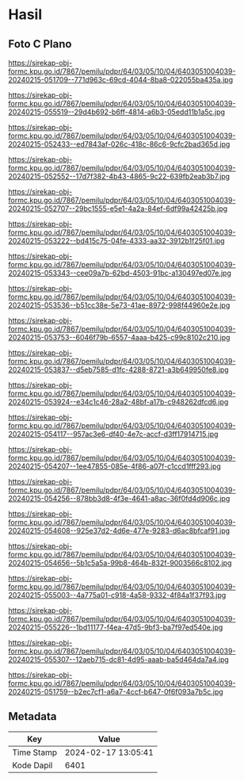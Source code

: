 # Hasil

## Foto C Plano

https://sirekap-obj-formc.kpu.go.id/7867/pemilu/pdpr/64/03/05/10/04/6403051004039-20240215-051709--771d963c-69cd-4044-8ba8-022055ba435a.jpg

https://sirekap-obj-formc.kpu.go.id/7867/pemilu/pdpr/64/03/05/10/04/6403051004039-20240215-055519--29d4b692-b6ff-4814-a6b3-05edd11b1a5c.jpg

https://sirekap-obj-formc.kpu.go.id/7867/pemilu/pdpr/64/03/05/10/04/6403051004039-20240215-052433--ed7843af-026c-418c-86c6-9cfc2bad365d.jpg

https://sirekap-obj-formc.kpu.go.id/7867/pemilu/pdpr/64/03/05/10/04/6403051004039-20240215-052552--17d7f382-4b43-4865-9c22-639fb2eab3b7.jpg

https://sirekap-obj-formc.kpu.go.id/7867/pemilu/pdpr/64/03/05/10/04/6403051004039-20240215-052707--29bc1555-e5e1-4a2a-84ef-6df99a42425b.jpg

https://sirekap-obj-formc.kpu.go.id/7867/pemilu/pdpr/64/03/05/10/04/6403051004039-20240215-053222--bd415c75-04fe-4333-aa32-3912b1f25f01.jpg

https://sirekap-obj-formc.kpu.go.id/7867/pemilu/pdpr/64/03/05/10/04/6403051004039-20240215-053343--cee09a7b-62bd-4503-91bc-a130497ed07e.jpg

https://sirekap-obj-formc.kpu.go.id/7867/pemilu/pdpr/64/03/05/10/04/6403051004039-20240215-053536--b51cc38e-5e73-41ae-8972-998f44960e2e.jpg

https://sirekap-obj-formc.kpu.go.id/7867/pemilu/pdpr/64/03/05/10/04/6403051004039-20240215-053753--6046f79b-6557-4aaa-b425-c99c8102c210.jpg

https://sirekap-obj-formc.kpu.go.id/7867/pemilu/pdpr/64/03/05/10/04/6403051004039-20240215-053837--d5eb7585-d1fc-4288-8721-a3b649950fe8.jpg

https://sirekap-obj-formc.kpu.go.id/7867/pemilu/pdpr/64/03/05/10/04/6403051004039-20240215-053924--e34c1c46-28a2-48bf-a17b-c948262dfcd6.jpg

https://sirekap-obj-formc.kpu.go.id/7867/pemilu/pdpr/64/03/05/10/04/6403051004039-20240215-054117--957ac3e6-df40-4e7c-accf-d3ff17914715.jpg

https://sirekap-obj-formc.kpu.go.id/7867/pemilu/pdpr/64/03/05/10/04/6403051004039-20240215-054207--1ee47855-085e-4f86-a07f-c1ccd1fff293.jpg

https://sirekap-obj-formc.kpu.go.id/7867/pemilu/pdpr/64/03/05/10/04/6403051004039-20240215-054256--878bb3d8-4f3e-4641-a8ac-36f0fd4d906c.jpg

https://sirekap-obj-formc.kpu.go.id/7867/pemilu/pdpr/64/03/05/10/04/6403051004039-20240215-054608--925e37d2-4d6e-477e-9283-d6ac8bfcaf91.jpg

https://sirekap-obj-formc.kpu.go.id/7867/pemilu/pdpr/64/03/05/10/04/6403051004039-20240215-054656--5b1c5a5a-99b8-464b-832f-9003566c8102.jpg

https://sirekap-obj-formc.kpu.go.id/7867/pemilu/pdpr/64/03/05/10/04/6403051004039-20240215-055003--4a775a01-c918-4a58-9332-4f84a1f37f93.jpg

https://sirekap-obj-formc.kpu.go.id/7867/pemilu/pdpr/64/03/05/10/04/6403051004039-20240215-055226--1bd11177-f4ea-47d5-9bf3-ba7f97ed540e.jpg

https://sirekap-obj-formc.kpu.go.id/7867/pemilu/pdpr/64/03/05/10/04/6403051004039-20240215-055307--12aeb715-dc81-4d95-aaab-ba5d464da7a4.jpg

https://sirekap-obj-formc.kpu.go.id/7867/pemilu/pdpr/64/03/05/10/04/6403051004039-20240215-051759--b2ec7cf1-a6a7-4ccf-b647-0f6f093a7b5c.jpg


## Metadata

| Key        | Value               |
| ---------- | ------------------- |
| Time Stamp | 2024-02-17 13:05:41 |
| Kode Dapil | 6401                |



